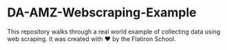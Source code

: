 # DA-AMZ-Webscraping-Example

This repository walks through a real world example of collecting data using web scraping. It was created with ❤️ by the Flatiron School.